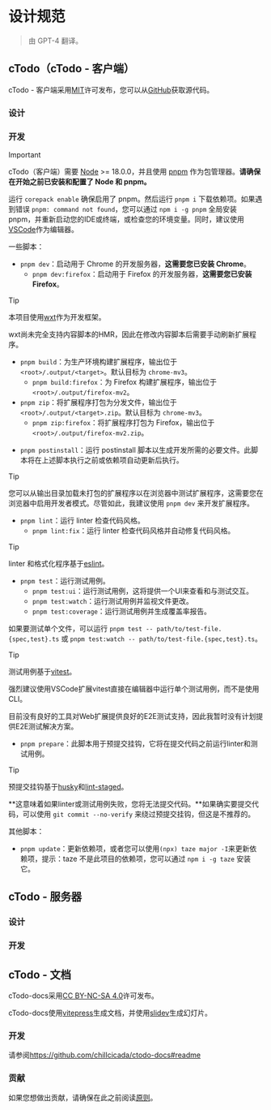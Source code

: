 # 设计规范

> 由 GPT-4 翻译。

## cTodo（cTodo - 客户端）

cTodo - 客户端采用[MIT](https://mit-license.org)许可发布，您可以从[GitHub](https://github.com/chillcicada/ctodo)获取源代码。

### 设计

### 开发

> [!IMPORTANT]
> cTodo（客户端）需要 [Node](https://nodejs.org) >= 18.0.0，并且使用 [pnpm](https://pnpm.io) 作为包管理器。**请确保在开始之前已安装和配置了 Node 和 pnpm。**

运行 `corepack enable` 确保启用了 pnpm。然后运行 `pnpm i` 下载依赖项。如果遇到错误 `pnpm: command not found`，您可以通过 `npm i -g pnpm` 全局安装 pnpm，并重新启动您的IDE或终端，或检查您的环境变量。同时，建议使用[VSCode](https://code.visualstudio.com)作为编辑器。

一些脚本：

- `pnpm dev`：启动用于 Chrome 的开发服务器，**这需要您已安装 Chrome**。
  - `pnpm dev:firefox`：启动用于 Firefox 的开发服务器，**这需要您已安装 Firefox**。

> [!TIP]
> 本项目使用[wxt](https://wxt.dev)作为开发框架。
>
> wxt尚未完全支持内容脚本的HMR，因此在修改内容脚本后需要手动刷新扩展程序。

- `pnpm build`：为生产环境构建扩展程序，输出位于 `<root>/.output/<target>`。默认目标为 `chrome-mv3`。
  - `pnpm build:firefox`：为 Firefox 构建扩展程序，输出位于 `<root>/.output/firefox-mv2`。
- `pnpm zip`：将扩展程序打包为分发文件，输出位于 `<root>/.output/<target>.zip`。默认目标为 `chrome-mv3`。
  - `pnpm zip:firefox`：将扩展程序打包为 Firefox，输出位于 `<root>/.output/firefox-mv2.zip`。

<!-- pnpm submit/release -->

- `pnpm postinstall`：运行 postinstall 脚本以生成开发所需的必要文件。此脚本将在上述脚本执行之前或依赖项自动更新后执行。

<!-- - `pnpm compile`：将源代码编译到输出目录，这用于在浏览器中测试扩展程序。 -->

> [!TIP]
> 您可以从输出目录加载未打包的扩展程序以在浏览器中测试扩展程序，这需要您在浏览器中启用开发者模式。尽管如此，我建议使用 `pnpm dev` 来开发扩展程序。

- `pnpm lint`：运行 linter 检查代码风格。
  - `pnpm lint:fix`：运行 linter 检查代码风格并自动修复代码风格。

> [!TIP]
> linter 和格式化程序基于[eslint](https://eslint.org)。

- `pnpm test`：运行测试用例。
  - `pnpm test:ui`：运行测试用例，这将提供一个UI来查看和与测试交互。
  - `pnpm test:watch`：运行测试用例并监视文件更改。
  - `pnpm test:coverage`：运行测试用例并生成覆盖率报告。

如果要测试单个文件，可以运行 `pnpm test -- path/to/test-file.{spec,test}.ts` 或 `pnpm test:watch -- path/to/test-file.{spec,test}.ts`。

> [!TIP]
> 测试用例基于[vitest](https://vitest.dev)。
>
> 强烈建议使用VSCode扩展vitest直接在编辑器中运行单个测试用例，而不是使用CLI。
>
> 目前没有良好的工具对Web扩展提供良好的E2E测试支持，因此我暂时没有计划提供E2E测试解决方案。

- `pnpm prepare`：此脚本用于预提交挂钩，它将在提交代码之前运行linter和测试用例。

> [!TIP]
> 预提交挂钩基于[husky](https://typicode.github.io/husky)和[lint-staged](https://github.com/okonet/lint-staged)。
>
> **这意味着如果linter或测试用例失败，您将无法提交代码。**如果确实要提交代码，可以使用 `git commit --no-verify` 来绕过预提交挂钩，但这是不推荐的。

其他脚本：

- `pnpm update`：更新依赖项，或者您可以使用`(npx) taze major -I`来更新依赖项，提示：taze 不是此项目的依赖项，您可以通过 `npm i -g taze` 安装它。

## cTodo - 服务器

### 设计

### 开发

## cTodo - 文档

cTodo-docs采用[CC BY-NC-SA 4.0](https://creativecommons.org/licenses/by-nc-sa/4.0)许可发布。

cTodo-docs使用[vitepress](https://vitepress.dev)生成文档，并使用[slidev](https://sli.dev)生成幻灯片。

### 开发

请参阅<https://github.com/chillcicada/ctodo-docs#readme>

### 贡献

如果您想做出贡献，请确保在此之前阅读[原则](./principle)。
